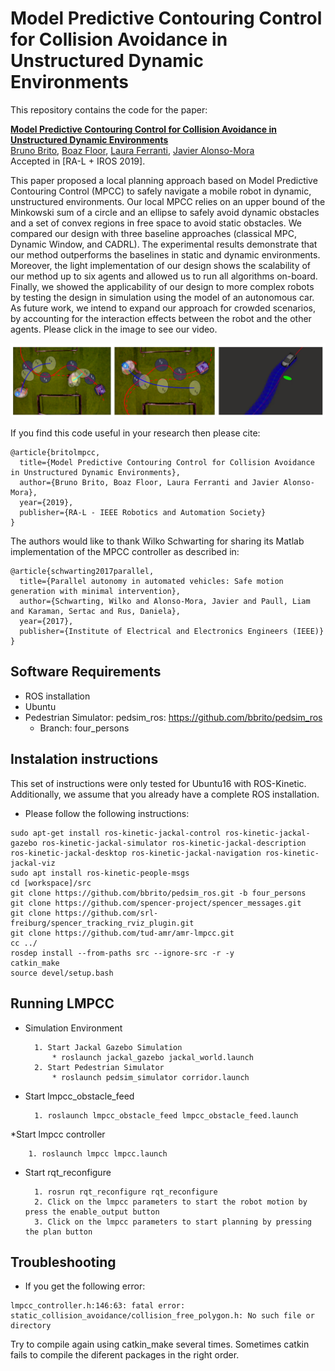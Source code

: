# Model Predictive Contouring Control for Collision Avoidance in Unstructured Dynamic Environments

This repository contains the code for the paper:

**<a href="https://ieeexplore.ieee.org/document/8768044">Model Predictive Contouring Control for Collision Avoidance in Unstructured Dynamic Environments</a>**
<br>
<a href="http://www.tudelft.nl/staff/bruno.debrito/">Bruno Brito</a>,
<a href="">Boaz Floor</a>,
<a href="http://www.tudelft.nl/staff/L.Ferranti/">Laura Ferranti</a>,
<a href="http://www.tudelft.nl/staff/j.alonsomora/">Javier Alonso-Mora</a>
<br>
Accepted in [RA-L + IROS 2019].

This paper proposed a local planning approach based on Model Predictive Contouring Control (MPCC) to safely navigate a mobile robot in dynamic, unstructured environments.
Our local MPCC relies on an upper bound of the Minkowski sum of a circle and an ellipse to safely avoid dynamic obstacles and a set of convex regions in free space to avoid static obstacles.
We compared our design with three baseline approaches (classical MPC, Dynamic Window, and CADRL). The experimental results demonstrate that our method outperforms the baselines in static and dynamic environments. Moreover, the light implementation of our design shows the scalability of our method up to six agents and allowed us to run all algorithms on-board. Finally, we showed the applicability of our design to more complex robots by testing the design in simulation using the model of an autonomous car.
As future work, we intend to expand our approach for crowded scenarios, by accounting for the interaction effects between the robot and the other agents.
Please click in the image to see our video.

<div align='center'>
<a href="https://youtu.be/2ulhqQIXFqQ"><img src="images/paper.png"></img></a>
</div>

If you find this code useful in your research then please cite:
```
@article{britolmpcc,
  title={Model Predictive Contouring Control for Collision Avoidance in Unstructured Dynamic Environments},
  author={Bruno Brito, Boaz Floor, Laura Ferranti and Javier Alonso-Mora},
  year={2019},
  publisher={RA-L - IEEE Robotics and Automation Society}
}
```

The authors would like to thank Wilko Schwarting for sharing its Matlab implementation of the MPCC controller as described in:
```
@article{schwarting2017parallel,
  title={Parallel autonomy in automated vehicles: Safe motion generation with minimal intervention},
  author={Schwarting, Wilko and Alonso-Mora, Javier and Paull, Liam and Karaman, Sertac and Rus, Daniela},
  year={2017},
  publisher={Institute of Electrical and Electronics Engineers (IEEE)}
}
```
## Software Requirements
* ROS installation
* Ubuntu
* Pedestrian Simulator: pedsim_ros: https://github.com/bbrito/pedsim_ros
    * Branch: four_persons

## Instalation instructions
This set of instructions were only tested for Ubuntu16 with ROS-Kinetic. Additionally, we assume that you already have a complete ROS installation.
* Please follow the following instructions:
```
sudo apt-get install ros-kinetic-jackal-control ros-kinetic-jackal-gazebo ros-kinetic-jackal-simulator ros-kinetic-jackal-description ros-kinetic-jackal-desktop ros-kinetic-jackal-navigation ros-kinetic-jackal-viz
sudo apt install ros-kinetic-people-msgs
cd [workspace]/src
git clone https://github.com/bbrito/pedsim_ros.git -b four_persons
git clone https://github.com/spencer-project/spencer_messages.git
git clone https://github.com/srl-freiburg/spencer_tracking_rviz_plugin.git
git clone https://github.com/tud-amr/amr-lmpcc.git
cc ../
rosdep install --from-paths src --ignore-src -r -y
catkin_make
source devel/setup.bash
```


## Running LMPCC
* Simulation Environment

        1. Start Jackal Gazebo Simulation
            * roslaunch jackal_gazebo jackal_world.launch
        2. Start Pedestrian Simulator
            * roslaunch pedsim_simulator corridor.launch
* Start lmpcc_obstacle_feed

        1. roslaunch lmpcc_obstacle_feed lmpcc_obstacle_feed.launch

*Start lmpcc controller

        1. roslaunch lmpcc lmpcc.launch

* Start rqt_reconfigure

        1. rosrun rqt_reconfigure rqt_reconfigure
        2. Click on the lmpcc parameters to start the robot motion by press the enable_output button
        3. Click on the lmpcc parameters to start planning by pressing the plan button

## Troubleshooting
* If you get the following error:
```
lmpcc_controller.h:146:63: fatal error: static_collision_avoidance/collision_free_polygon.h: No such file or directory
```
Try to compile again using catkin_make several times. Sometimes catkin fails to compile the diferent packages in the right order.